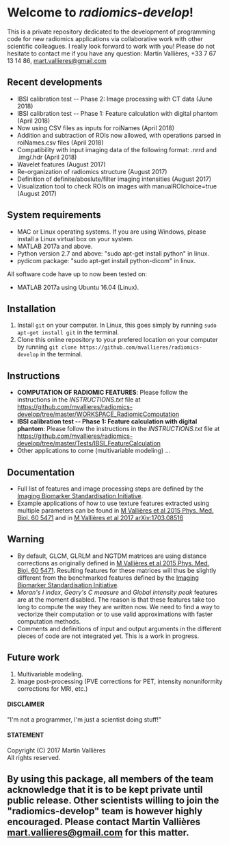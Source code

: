 # Welcome to _radiomics-develop_!

This is a private repository dedicated to the development of programming code for new radiomics applications via collaborative work with other scientific colleagues. I really look forward to work with you! Please do not hesitate to contact me if you have any question: Martin Vallières, +33 7 67 13 14 86, mart.vallieres@gmail.com

## Recent developments
- IBSI calibration test -- Phase 2: Image processing with CT data (June 2018)
- IBSI calibration test -- Phase 1: Feature calculation with digital phantom (April 2018)
- Now using CSV files as inputs for roiNames (April 2018)
- Addition and subtraction of ROIs now allowed, with operations parsed in roiNames.csv files (April 2018)
- Compatibility with input imaging data of the following format: .nrrd and .img/.hdr (April 2018)
- Wavelet features (August 2017)
- Re-organization of radiomics structure (August 2017)
- Definition of definite/aboslute/filter imaging intensities (August 2017)
- Visualization tool to check ROIs on images with manualROIchoice=true (August 2017)

## System requirements
- MAC or Linux operating systems. If you are using Windows, please install a Linux virtual box on your system.
- MATLAB 2017a and above.
- Python version 2.7 and above: "sudo apt-get install python" in linux.
- pydicom package: "sudo apt-get install python-dicom" in linux.

All software code have up to now been tested on: 
- MATLAB 2017a using Ubuntu 16.04 (Linux).

## Installation
1. Install `git` on your computer. In Linux, this goes simply by running `sudo apt-get install git` in the terminal.
2. Clone this online repository to your prefered location on your computer by running `git clone https://github.com/mvallieres/radiomics-develop` in the terminal. 

## Instructions
- **COMPUTATION OF RADIOMIC FEATURES**: Please follow the instructions in the _INSTRUCTIONS.txt_ file at <https://github.com/mvallieres/radiomics-develop/tree/master/WORKSPACE_RadiomicComputation>
- **IBSI calibration test -- Phase 1: Feature calculation with digital phantom**: Please follow the instructions in the _INSTRUCTIONS.txt_ file at <https://github.com/mvallieres/radiomics-develop/tree/master/Tests/IBSI_FeatureCalculation>
- Other applications to come (multivariable modeling) ...

## Documentation
- Full list of features and image processing steps are defined by the [Imaging Biomarker Standardisation Initiative](https://arxiv.org/abs/1612.07003).
- Example applications of how to use texture features extracted using multiple parameters can be found in [M Vallières et al 2015 Phys. Med. Biol. 60 5471](https://doi.org/10.1088/0031-9155/60/14/5471) and in [M Vallières et al 2017 arXiv:1703.08516](https://arxiv.org/abs/1703.08516)

## Warning
- By default, GLCM, GLRLM and NGTDM matrices are using distance corrections as originally defined in [M Vallières et al 2015 Phys. Med. Biol. 60 5471](https://doi.org/10.1088/0031-9155/60/14/5471). Resulting features for these matrices will thus be slightly different from the benchmarked features defined by the [Imaging Biomarker Standardisation Initiative](https://arxiv.org/abs/1612.07003). 
- _Moran's I index_, _Geary's C measure_ and _Global intensity peak_ features  are at the moment disabled. The reason is that these features take too long to compute the way they are written now. We need to find a way to vectorize their computation or to use valid approximations with faster computation methods. 
- Comments and definitions of input and output arguments in the different pieces of code are not integrated yet. This is a work in progress.

## Future work
1. Multivariable modeling.
2. Image post-processing (PVE corrections for PET, intensity nonuniformity corrections for MRI, etc.)

#### DISCLAIMER
"I'm not a programmer, I'm just a scientist doing stuff!"

#### STATEMENT
Copyright (C) 2017  Martin Vallières  
All rights reserved.

 By using this package, all members of the team acknowledge that it is to be 
 kept private until public release. Other scientists willing to join the 
 "radiomics-develop" team is however highly encouraged. Please contact 
 Martin Vallières mart.vallieres@gmail.com for this matter.
 -------------------------------------------
